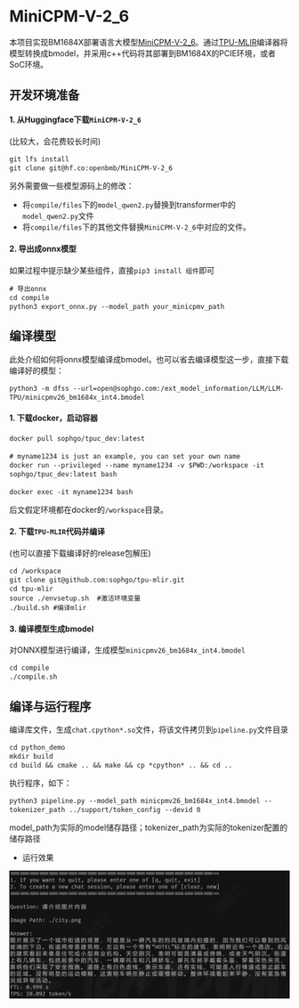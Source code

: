 # MiniCPM-V-2_6

本项目实现BM1684X部署语言大模型[MiniCPM-V-2_6](https://huggingface.co/openbmb/MiniCPM-V-2_6)。通过[TPU-MLIR](https://github.com/sophgo/tpu-mlir)编译器将模型转换成bmodel，并采用c++代码将其部署到BM1684X的PCIE环境，或者SoC环境。

## 开发环境准备

#### 1. 从Huggingface下载`MiniCPM-V-2_6`

(比较大，会花费较长时间)

``` shell
git lfs install
git clone git@hf.co:openbmb/MiniCPM-V-2_6
```

另外需要做一些模型源码上的修改：
* 将`compile/files`下的`model_qwen2.py`替换到transformer中的`model_qwen2.py`文件
* 将`compile/files`下的其他文件替换`MiniCPM-V-2_6`中对应的文件。

#### 2. 导出成onnx模型

如果过程中提示缺少某些组件，直接`pip3 install 组件`即可

``` shell
# 导出onnx
cd compile
python3 export_onnx.py --model_path your_minicpmv_path
```

## 编译模型

此处介绍如何将onnx模型编译成bmodel。也可以省去编译模型这一步，直接下载编译好的模型：

``` shell
python3 -m dfss --url=open@sophgo.com:/ext_model_information/LLM/LLM-TPU/minicpmv26_bm1684x_int4.bmodel
```

#### 1. 下载docker，启动容器

``` shell
docker pull sophgo/tpuc_dev:latest

# myname1234 is just an example, you can set your own name
docker run --privileged --name myname1234 -v $PWD:/workspace -it sophgo/tpuc_dev:latest bash

docker exec -it myname1234 bash
```
后文假定环境都在docker的`/workspace`目录。

#### 2. 下载`TPU-MLIR`代码并编译

(也可以直接下载编译好的release包解压)

``` shell
cd /workspace
git clone git@github.com:sophgo/tpu-mlir.git
cd tpu-mlir
source ./envsetup.sh  #激活环境变量
./build.sh #编译mlir
```

#### 3. 编译模型生成bmodel

对ONNX模型进行编译，生成模型`minicpmv26_bm1684x_int4.bmodel`

``` shell
cd compile
./compile.sh
```

## 编译与运行程序

编译库文件，生成`chat.cpython*.so`文件，将该文件拷贝到`pipeline.py`文件目录

```
cd python_demo
mkdir build
cd build && cmake .. && make && cp *cpython* .. && cd ..
```

执行程序，如下：

```
python3 pipeline.py --model_path minicpmv26_bm1684x_int4.bmodel --tokenizer_path ../support/token_config --devid 0
```
model_path为实际的model储存路径；tokenizer_path为实际的tokenizer配置的储存路径

* 运行效果

![](../../assets/minicpmv.png)

